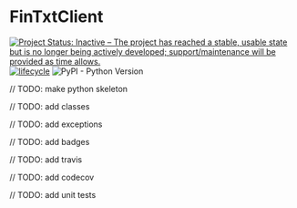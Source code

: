 # FinTxtClient

[![Project Status: Inactive – The project has reached a stable, usable state but is no longer being actively developed; support/maintenance will be provided as time allows.](http://www.repostatus.org/badges/latest/active.svg)](http://www.repostatus.org/#active) [![lifecycle](https://img.shields.io/badge/lifecycle-experimental-orange.svg)](https://www.tidyverse.org/lifecycle/#experimental)
![PyPI - Python Version](https://img.shields.io/pypi/pyversions/Django.svg)

// TODO: make python skeleton

// TODO: add classes

// TODO: add exceptions

// TODO: add badges

// TODO: add travis

// TODO: add codecov

// TODO: add unit tests
